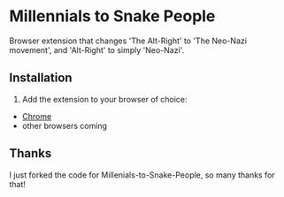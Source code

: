 # Millennials to Snake People

Browser extension that changes 'The Alt-Right' to 'The Neo-Nazi movement', and 'Alt-Right' to simply 'Neo-Nazi'.


## Installation

1. Add the extension to your browser of choice:
  - [Chrome](https://chrome.google.com/webstore/detail/alt-right-to-neo-nazi/ncmeapahfpbjkalemlmnklpkjdlpimjh?authuser=1)
  - other browsers coming

## Thanks

I just forked the code for Millenials-to-Snake-People, so many thanks for that!
